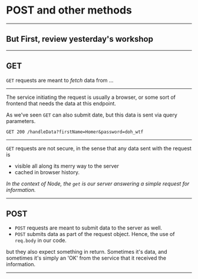 # POST and other methods

---

## But First, review yesterday's workshop

---

## GET

`GET` requests are meant to _fetch_ data from ...

---

The service initiating the request is usually a browser, or some sort of frontend that needs the data at this endpoint.

As we've seen `GET` can also submit date, but this data is sent via query parameters.

```
GET 200 /handleData?firstName=Homer&password=doh_wtf
```

---

`GET` requests are not secure, in the sense that any data sent with the request is

- visible all along its merry way to the server
- cached in browser history.

_In the context of Node, the `get` is our server answering a simple request for information._

---

## POST

- `POST` requests are meant to submit data to the server as well.
- `POST` submits data as part of the request object. Hence, the use of `req.body` in our code.

but they also expect something in return. Sometimes it's data, and sometimes it's simply an 'OK' from the service that it received the information.

---
